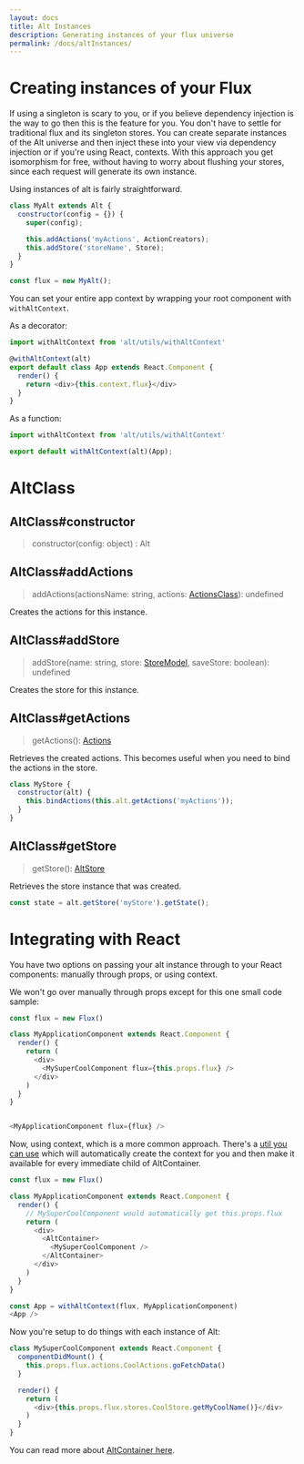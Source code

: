 ```yaml
---
layout: docs
title: Alt Instances
description: Generating instances of your flux universe
permalink: /docs/altInstances/
---
```


# Creating instances of your Flux

If using a singleton is scary to you, or if you believe dependency injection is the way to go then this is the feature for you. You don't have to settle for traditional flux and its singleton stores. You can create separate instances of the Alt universe and then inject these into your view via dependency injection or if you're using React, contexts. With this approach you get isomorphism for free, without having to worry about flushing your stores, since each request will generate its own instance.

Using instances of alt is fairly straightforward.

```js
class MyAlt extends Alt {
  constructor(config = {}) {
    super(config);

    this.addActions('myActions', ActionCreators);
    this.addStore('storeName', Store);
  }
}

const flux = new MyAlt();
```

You can set your entire app context by wrapping your root component with `withAltContext`.

As a decorator:
```js
import withAltContext from 'alt/utils/withAltContext'

@withAltContext(alt)
export default class App extends React.Component {
  render() {
    return <div>{this.context.flux}</div>
  }
}
```

As a function:
```js
import withAltContext from 'alt/utils/withAltContext'

export default withAltContext(alt)(App);
```

# AltClass

## AltClass#constructor

> constructor(config: object) : Alt

## AltClass#addActions

> addActions(actionsName: string, actions: [ActionsClass](createActions.md)): undefined

Creates the actions for this instance.

## AltClass#addStore

> addStore(name: string, store: [StoreModel](createStore.md), saveStore: boolean): undefined

Creates the store for this instance.

## AltClass#getActions

> getActions(): [Actions](actions.md)

Retrieves the created actions. This becomes useful when you need to bind the actions in the store.

```js
class MyStore {
  constructor(alt) {
    this.bindActions(this.alt.getActions('myActions'));
  }
}
```

## AltClass#getStore

> getStore(): [AltStore](stores.md)

Retrieves the store instance that was created.

```js
const state = alt.getStore('myStore').getState();
```

# Integrating with React

You have two options on passing your alt instance through to your React components: manually through props, or using context.

We won't go over manually through props except for this one small code sample:

```js
const flux = new Flux()

class MyApplicationComponent extends React.Component {
  render() {
    return (
      <div>
        <MySuperCoolComponent flux={this.props.flux} />
      </div>
    )
  }
}


<MyApplicationComponent flux={flux} />
```

Now, using context, which is a more common approach. There's a [util you can use](../src/utils/withAltContext) which will automatically create the context for you and then make it available for every immediate child of AltContainer.

```js
const flux = new Flux()

class MyApplicationComponent extends React.Component {
  render() {
    // MySuperCoolComponent would automatically get this.props.flux
    return (
      <div>
        <AltContainer>
          <MySuperCoolComponent />
        </AltContainer>
      </div>
    )
  }
}

const App = withAltContext(flux, MyApplicationComponent)
<App />
```

Now you're setup to do things with each instance of Alt:

```js
class MySuperCoolComponent extends React.Component {
  componentDidMount() {
    this.props.flux.actions.CoolActions.goFetchData()
  }

  render() {
    return (
      <div>{this.props.flux.stores.CoolStore.getMyCoolName()}</div>
    )
  }
}
```

You can read more about [AltContainer here](components/altContainer.md).
